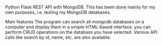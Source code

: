 Python Flask REST API with MongoDB.
This has been done mainly for my own purposes, i.e. testing my MongoDB databases.

Main features
The program can search all mongodb databases on a computer and display them in a simple HTML-based interface.
you can perform CRUD operations on the database you have selected.
Various API calls like search by id, name, etc. are also available.